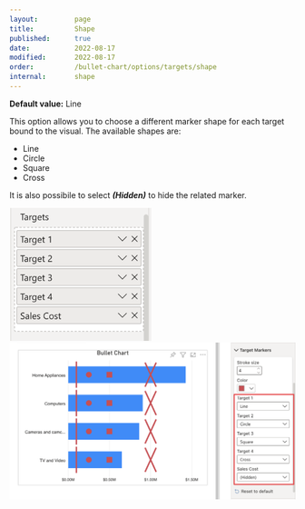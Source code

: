 ```yaml
---
layout:         page
title:          Shape
published:      true
date:           2022-08-17
modified:   	2022-08-17
order:          /bullet-chart/options/targets/shape
internal:       shape
---
```

**Default value:** Line

This option allows you to choose a different marker shape for each target bound to the visual. The available shapes are:

- Line
- Circle 
- Square
- Cross

It is also possibile to select ***(Hidden)*** to hide the related marker.

<img src="images/target-field.png" width="250">

<img src="images/target-shape.png" width="700">
